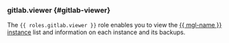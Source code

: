 ### gitlab.viewer {#gitlab-viewer}

The `{{ roles.gitlab.viewer }}` role enables you to view the [{{ mgl-name }} instance](../managed-gitlab/concepts/index.md#instance) list and information on each instance and its backups.